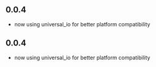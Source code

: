 ## 0.0.4

- now using universal_io for better platform compatibility
## 0.0.4

- now using universal_io for better platform compatibility
